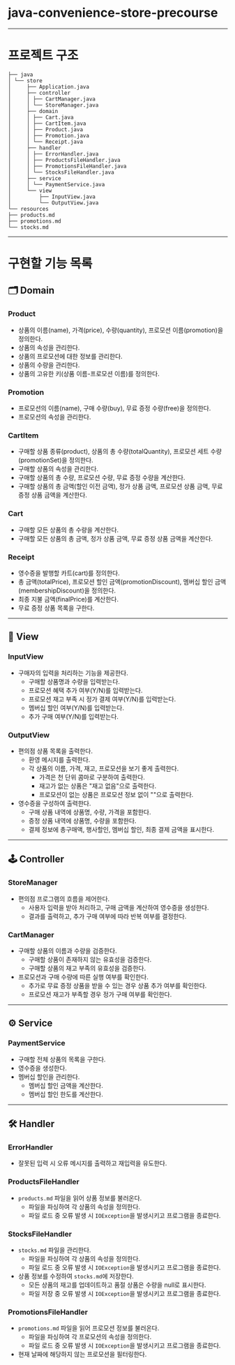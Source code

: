 # java-convenience-store-precourse

---

# 프로젝트 구조

```plaintext
├── java
│ └── store
│     ├── Application.java
│     ├── controller
│     │ ├── CartManager.java
│     │ └── StoreManager.java
│     ├── domain
│     │ ├── Cart.java
│     │ ├── CartItem.java
│     │ ├── Product.java
│     │ ├── Promotion.java
│     │ └── Receipt.java
│     ├── handler
│     │ ├── ErrorHandler.java
│     │ ├── ProductsFileHandler.java
│     │ ├── PromotionsFileHandler.java
│     │ └── StocksFileHandler.java
│     ├── service
│     │ └── PaymentService.java
│     └── view
│         ├── InputView.java
│         └── OutputView.java
└── resources
├── products.md
├── promotions.md
└── stocks.md
```

---

# 구현할 기능 목록

## 🗂️ Domain

### Product
- 상품의 이름(name), 가격(price), 수량(quantity), 프로모션 이름(promotion)을 정의한다.
- 상품의 속성을 관리한다.
- 상품의 프로모션에 대한 정보를 관리한다.
- 상품의 수량을 관리한다.
- 상품의 고유한 키(상품 이름-프로모션 이름)를 정의한다.

### Promotion
- 프로모션의 이름(name), 구매 수량(buy), 무료 증정 수량(free)을 정의한다.
- 프로모션의 속성을 관리한다.

### CartItem
- 구매할 상품 종류(product), 상품의 총 수량(totalQuantity), 프로모션 세트 수량(promotionSet)을 정의한다.
- 구매할 상품의 속성을 관리한다.
- 구매할 상품의 총 수량, 프로모션 수량, 무료 증정 수량을 계산한다.
- 구매할 상품의 총 금액(할인 이전 금액), 정가 상품 금액, 프로모션 상품 금액, 무료 증정 상품 금액을 계산한다.

### Cart
- 구매할 모든 상품의 총 수량을 계산한다.
- 구매할 모든 상품의 총 금액, 정가 상품 금액, 무료 증정 상품 금액을 계산한다.

### Receipt
- 영수증을 발행할 카트(cart)를 정의한다.
- 총 금액(totalPrice), 프로모션 할인 금액(promotionDiscount), 멤버십 할인 금액(membershipDiscount)을 정의한다.
- 최종 지불 금액(finalPrice)를 계산한다.
- 무료 증정 상품 목록을 구한다.


---

## 👀 View

### InputView
- 구매자의 입력을 처리하는 기능을 제공한다.
    - 구매할 상품명과 수량을 입력받는다.
    - 프로모션 혜택 추가 여부(Y/N)를 입력받는다.
    - 프로모션 재고 부족 시 정가 결제 여부(Y/N)를 입력받는다.
    - 멤버십 할인 여부(Y/N)를 입력받는다.
    - 추가 구매 여부(Y/N)를 입력받는다.

### OutputView
- 편의점 상품 목록을 출력한다.
    - 환영 메시지를 출력한다.
    - 각 상품의 이름, 가격, 재고, 프로모션을 보기 좋게 출력한다.
        - 가격은 천 단위 콤마로 구분하여 출력한다.
        - 재고가 없는 상품은 "재고 없음"으로 출력한다.
        - 프로모션이 없는 상품은 프로모션 정보 없이 ""으로 출력한다.
- 영수증을 구성하여 출력한다.
    - 구매 상품 내역에 상품명, 수량, 가격을 포함한다.
    - 증정 상품 내역에 상품명, 수량을 포함한다.
    - 결제 정보에 총구매액, 행사할인, 멤버십 할인, 최종 결제 금액을 표시한다.

---

## 🕹️ Controller

### StoreManager
- 편의점 프로그램의 흐름을 제어한다.
    - 사용자 입력을 받아 처리하고, 구매 금액을 계산하여 영수증을 생성한다.
    - 결과를 출력하고, 추가 구매 여부에 따라 반복 여부를 결정한다.

### CartManager
- 구매할 상품의 이름과 수량을 검증한다.
    - 구매할 상품이 존재하지 않는 유효성을 검증한다.
    - 구매할 상품의 재고 부족의 유효성을 검증한다.
- 프로모션과 구매 수량에 따른 실행 여부를 확인한다.
    - 추가로 무료 증정 상품을 받을 수 있는 경우 상품 추가 여부를 확인한다.
    - 프로모션 재고가 부족할 경우 정가 구매 여부를 확인한다.


---

## ⚙️ Service

### PaymentService

- 구매할 전체 상품의 목록을 구한다.
- 영수증을 생성한다.
- 멤버십 할인을 관리한다.
    - 멤버십 할인 금액을 계산한다.
    - 멤버십 할인 한도를 계산한다.

---

## 🛠 Handler

### ErrorHandler
- 잘못된 입력 시 오류 메시지를 출력하고 재입력을 유도한다.

### ProductsFileHandler
- `products.md` 파일을 읽어 상품 정보를 불러온다.
    - 파일을 파싱하여 각 상품의 속성을 정의한다.
    - 파일 로드 중 오류 발생 시 `IOException`을 발생시키고 프로그램을 종료한다.

### StocksFileHandler
- `stocks.md` 파일을 관리한다.
    - 파일을 파싱하여 각 상품의 속성을 정의한다.
    - 파일 로드 중 오류 발생 시 `IOException`을 발생시키고 프로그램을 종료한다.
- 상품 정보를 수정하여 `stocks.md`에 저장한다.
    - 모든 상품의 재고를 업데이트하고 품절 상품은 수량을 null로 표시한다.
    - 파일 저장 중 오류 발생 시 `IOException`을 발생시키고 프로그램을 종료한다.

### PromotionsFileHandler
- `promotions.md` 파일을 읽어 프로모션 정보를 불러온다.
    - 파일을 파싱하여 각 프로모션의 속성을 정의한다.
    - 파일 로드 중 오류 발생 시 `IOException`을 발생시키고 프로그램을 종료한다.
- 현재 날짜에 해당하지 않는 프로모션을 필터링한다.
